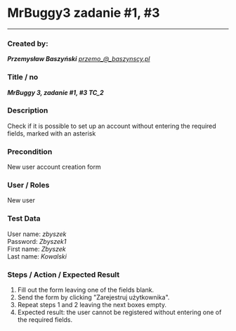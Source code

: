 # MrBuggy3 zadanie #1, #3 
****
### Created by:

***Przemysław Baszyński***
*przemo_@_baszynscy.pl*

### Title / no
***MrBuggy 3, zadanie #1, #3 TC_2***

### Description

Check if it is possible to set up an account without entering the required fields, marked with an asterisk

### Precondition

New user account creation form

### User / Roles

New user

### Test Data

User name: *zbyszek*\
Password: *Zbyszek1*\
First name: *Zbyszek*\
Last name: *Kowalski*

### Steps / Action / Expected Result

1. Fill out the form leaving one of the fields blank.
2. Send the form by clicking "Zarejestruj użytkownika".
3. Repeat steps 1 and 2 leaving the next boxes empty.
4. Expected result: the user cannot be registered without entering one of the required fields.
